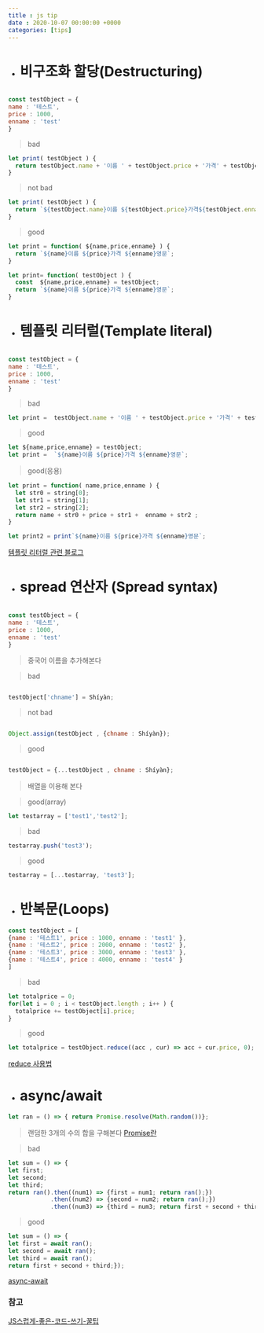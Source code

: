 ```yaml
---
title : js tip
date : 2020-10-07 00:00:00 +0000
categories: [tips]
---
```


+ # 비구조화 할당(Destructuring)

```javascript

const testObject = {
name : '테스트',
price : 1000,
enname : 'test'
}

```

> bad

```javascript
let print( testObject ) {
  return testObject.name + '이름 ' + testObject.price + '가격' + testObject.enname + '영문';
}

```
> not bad

```javascript
let print( testObject ) {
  return `${testObject.name}이름 ${testObject.price}가격${testObject.enname}영문`;
}

```

> good

```javascript
let print = function( ${name,price,enname} ) {
  return `${name}이름 ${price}가격 ${enname}영문`;
}
```

```javascript
let print= function( testObject ) {
  const  ${name,price,enname} = testObject;
  return `${name}이름 ${price}가격 ${enname}영문`;
}
```

+ # 템플릿 리터럴(Template literal)

```javascript

const testObject = {
name : '테스트',
price : 1000,
enname : 'test'
}

```

> bad

```javascript
let print =  testObject.name + '이름 ' + testObject.price + '가격' + testObject.enname + '영문';

```

> good

```javascript
let ${name,price,enname} = testObject; 
let print =  `${name}이름 ${price}가격 ${enname}영문`;
```

> good(응용)

```javascript
let print = function( name,price,enname ) {
  let str0 = string[0];
  let str1 = string[1];
  let str2 = string[2];
  return name + str0 + price + str1 +  enname + str2 ; 
}

let print2 = print`${name}이름 ${price}가격 ${enname}영문`;

```

[템플릿 리터럴 관련 블로그](https://eblee-repo.tistory.com/38)

+ # spread 연산자 (Spread syntax)

```javascript

const testObject = {
name : '테스트',
price : 1000,
enname : 'test'
}

```

> 중국어 이름을 추가해본다

> bad

```javascript

testObject['chname'] = Shíyàn;
```

>not bad

```javascript

Object.assign(testObject , {chname : Shíyàn});
```

>good

```javascript

testObject = {...testObject , chname : Shíyàn};
```

> 배열을 이용해 본다

>good(array)

```javascript
let testarray = ['test1','test2'];
```

>bad

```javascript
testarray.push('test3');
```

>good

```javascript
testarray = [...testarray, 'test3'];
```

+ # 반복문(Loops)

```javascript
const testObject = [
{name : '테스트1', price : 1000, enname : 'test1' },
{name : '테스트2', price : 2000, enname : 'test2' },
{name : '테스트3', price : 3000, enname : 'test3' },
{name : '테스트4', price : 4000, enname : 'test4' }
]
```

> bad

```javascript
let totalprice = 0;
for(let i = 0 ; i < testObject.length ; i++ ) {
  totalprice += testObject[i].price;
}
```

> good

```javascript
let totalprice = testObject.reduce((acc , cur) => acc + cur.price, 0);
```
[reduce 사용법](https://www.zerocho.com/category/JavaScript/post/5acafb05f24445001b8d796d)

+ # async/await

```javascript
let ran = () => { return Promise.resolve(Math.random())};
```
> 랜덤한 3개의 수의 합을 구해본다
[ Promise란 ](https://joshua1988.github.io/web-development/javascript/promise-for-beginners/)

> bad

```javascript
let sum = () => { 
let first;
let second;
let third;
return ran().then((num1) => {first = num1; return ran();})
            .then((num2) => {second = num2; return ran();})
            .then((num3) => {third = num3; return first + second + third;});
```

> good 

```javascript
let sum = () => { 
let first = await ran();
let second = await ran();
let third = await ran();
return first + second + third;});
```
[async-await](https://joshua1988.github.io/web-development/javascript/js-async-await/)

### 참고
[JS스럽게-좋은-코드-쓰기-꿀팁](https://velog.io/@wooder2050/JS%EC%8A%A4%EB%9F%BD%EA%B2%8C-%EC%A2%8B%EC%9D%80-%EC%BD%94%EB%93%9C-%EC%93%B0%EA%B8%B0-%EA%BF%80%ED%8C%81)
